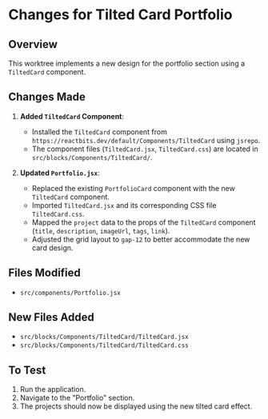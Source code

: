 # Changes for Tilted Card Portfolio

## Overview

This worktree implements a new design for the portfolio section using a `TiltedCard` component.

## Changes Made

1.  **Added `TiltedCard` Component**:
    *   Installed the `TiltedCard` component from `https://reactbits.dev/default/Components/TiltedCard` using `jsrepo`.
    *   The component files (`TiltedCard.jsx`, `TiltedCard.css`) are located in `src/blocks/Components/TiltedCard/`.

2.  **Updated `Portfolio.jsx`**:
    *   Replaced the existing `PortfolioCard` component with the new `TiltedCard` component.
    *   Imported `TiltedCard.jsx` and its corresponding CSS file `TiltedCard.css`.
    *   Mapped the `project` data to the props of the `TiltedCard` component (`title`, `description`, `imageUrl`, `tags`, `link`).
    *   Adjusted the grid layout to `gap-12` to better accommodate the new card design.

## Files Modified

*   `src/components/Portfolio.jsx`

## New Files Added

*   `src/blocks/Components/TiltedCard/TiltedCard.jsx`
*   `src/blocks/Components/TiltedCard/TiltedCard.css`

## To Test

1.  Run the application.
2.  Navigate to the "Portfolio" section.
3.  The projects should now be displayed using the new tilted card effect.